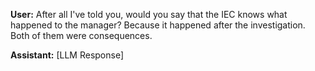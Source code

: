 **User:**
After all I've told you, would you say that the IEC knows what happened to the manager? Because it happened after the investigation. Both of them were consequences.

**Assistant:**
[LLM Response]

